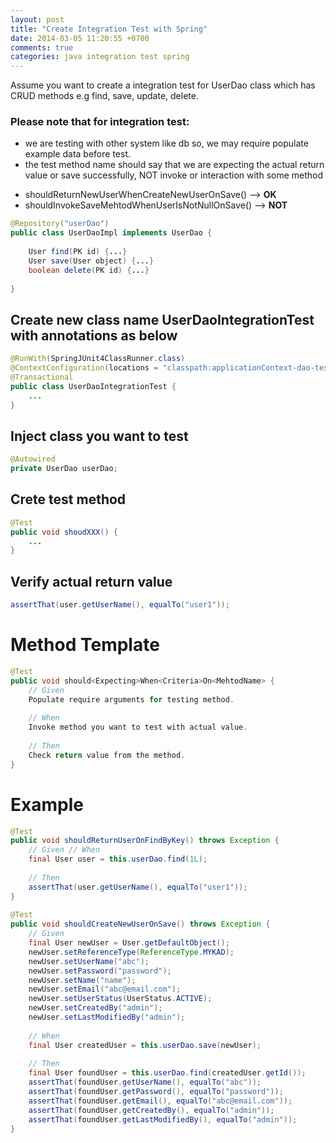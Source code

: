 ```yaml
---
layout: post
title: "Create Integration Test with Spring"
date: 2014-03-05 11:20:55 +0700
comments: true
categories: java integration test spring
---
```


Assume you want to create a integration test for UserDao class which has CRUD methods e.g find, save, update, delete.

### Please note that for integration test:

+ we are testing with other system like db so, we may require populate example data before test.
+ the test method name should say that we are expecting the actual return value or save successfully, NOT invoke or interaction with some method

- shouldReturnNewUserWhenCreateNewUserOnSave() –> **OK**
- shouldInvokeSaveMehtodWhenUserIsNotNullOnSave() –> **NOT** 

```java
@Repository("userDao")
public class UserDaoImpl implements UserDao {
 
    User find(PK id) {...}
    User save(User object) {...}
    boolean delete(PK id) {...}
 
}
```

Create new class name UserDaoIntegrationTest with annotations as below
--------------------------
```java
@RunWith(SpringJUnit4ClassRunner.class)
@ContextConfiguration(locations = "classpath:applicationContext-dao-test.xml")
@Transactional
public class UserDaoIntegrationTest {
    ...
}
```

Inject class you want to test
--------------------------

```java
@Autowired
private UserDao userDao;
```

Crete test method
--------------------------
```java
@Test
public void shoudXXX() {
    ...  
}
```

Verify actual return value
--------------------------
```java
assertThat(user.getUserName(), equalTo("user1"));
```

Method Template
============
```java
@Test
public void should<Expecting>When<Criteria>On<MehtodName> {
    // Given
    Populate require arguments for testing method.
 
    // When
    Invoke method you want to test with actual value.
 
    // Then
    Check return value from the method.
}
```

Example
============
```java
@Test
public void shouldReturnUserOnFindByKey() throws Exception {
	// Given // When 
	final User user = this.userDao.find(1L);
 
	// Then
	assertThat(user.getUserName(), equalTo("user1"));
}
 
@Test
public void shouldCreateNewUserOnSave() throws Exception {
	// Given 
	final User newUser = User.getDefaultObject();
	newUser.setReferenceType(ReferenceType.MYKAD);
	newUser.setUserName("abc");
	newUser.setPassword("password");
	newUser.setName("name");
	newUser.setEmail("abc@email.com");
	newUser.setUserStatus(UserStatus.ACTIVE);
	newUser.setCreatedBy("admin");
	newUser.setLastModifiedBy("admin");
 
	// When
	final User createdUser = this.userDao.save(newUser);
 
	// Then
	final User foundUser = this.userDao.find(createdUser.getId());
	assertThat(foundUser.getUserName(), equalTo("abc"));
	assertThat(foundUser.getPassword(), equalTo("password"));
	assertThat(foundUser.getEmail(), equalTo("abc@email.com"));
	assertThat(foundUser.getCreatedBy(), equalTo("admin"));
	assertThat(foundUser.getLastModifiedBy(), equalTo("admin"));
}
```